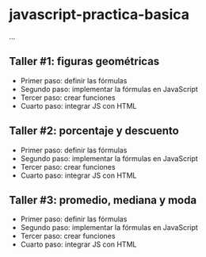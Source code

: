 # javascript-practica-basica

...

## Taller #1: figuras geométricas

- Primer paso: definir las fórmulas
- Segundo paso: implementar la fórmulas en JavaScript
- Tercer paso: crear funciones
- Cuarto paso: integrar JS con HTML

## Taller #2: porcentaje y descuento
- Primer paso: definir las fórmulas
- Segundo paso: implementar la fórmulas en JavaScript
- Tercer paso: crear funciones
- Cuarto paso: integrar JS con HTML

## Taller #3: promedio, mediana y moda
- Primer paso: definir las fórmulas
- Segundo paso: implementar la fórmulas en JavaScript
- Tercer paso: crear funciones
- Cuarto paso: integrar JS con HTML